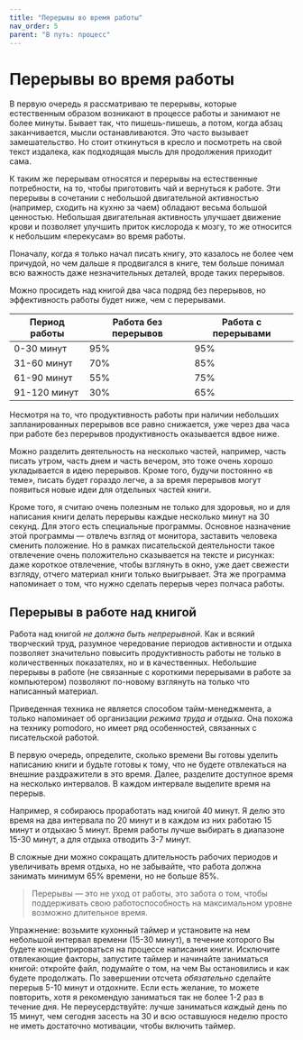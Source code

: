 ```yaml
---
title: "Перерывы во время работы"
nav_order: 5
parent: "В путь: процесс"
---
```


# Перерывы во время работы

В первую очередь я рассматриваю те перерывы, которые естественным
образом возникают в процессе работы и занимают не более минуты.
Бывает так, что пишешь-пишешь, а потом, когда абзац заканчивается,
мысли останавливаются.  Это часто вызывает замешательство.  Но стоит
откинуться в кресло и посмотреть на свой текст издалека, как
подходящая мысль для продолжения приходит сама.

К таким же перерывам относятся и перерывы на естественные потребности,
на то, чтобы приготовить чай и вернуться к работе.  Эти перерывы в
сочетании с небольшой двигательной активностью (например, сходить на
кухню за чаем) обладают весьма большой ценностью.  Небольшая
двигательная активность улучшает движение крови и позволяет улучшить
приток кислорода к мозгу, то же относится к небольшим «перекусам» во
время работы.

Поначалу, когда я только начал писать книгу, это казалось не более чем
причудой, но чем дальше я продвигался в книге, тем больше понимал всю
важность даже незначительных деталей, вроде таких перерывов.

Можно просидеть над книгой два часа подряд без перерывов, но
эффективность работы будет ниже, чем с перерывами.

| Период работы | Работа без перерывов | Работа с перерывами |
|----|----|----|
| 0-30 минут | 95% | 95% |
| 31-60 минут | 70% | 85% |
| 61-90 минут | 55% | 75% |
| 91-120 минут | 30% | 65% |

Несмотря на то, что продуктивность работы при наличии небольших
запланированных перерывов все равно снижается, уже через два часа при
работе без перерывов продуктивность оказывается вдвое ниже.

Можно разделить деятельность на несколько частей, например, часть
писать утром, часть днем и часть вечером, это тоже очень хорошо
укладывается в идею перерывов.  Кроме того, будучи постоянно
«в теме», писать будет гораздо легче, а за время перерывов могут
появиться новые идеи для отдельных частей книги.

Кроме того, я считаю очень полезным не только для здоровья, но и для
написания книги делать перерывы каждые несколько минут на 30 секунд.
Для этого есть специальные программы.  Основное назначение этой
программы — отвлечь взгляд от монитора, заставить человека сменить
положение.  Но в рамках писательской деятельности такое отвлечение
очень положительно сказывается на тексте и рисунках: даже короткое
отвлечение, чтобы взглянуть в окно, уже дает свежести взгляду, отчего
материал книги только выигрывает.  Эта же программа напоминает о том,
что нужно сделать перерыв через полчаса работы.


## Перерывы в работе над книгой

Работа над книгой *не должна быть непрерывной*.  Как и всякий
творческий труд, разумное чередование периодов активности и отдыха
позволяет значительно повысить продуктивность работы не только в
количественных показателях, но и в качественных.  Небольшие перерывы в
работе (не связанные с короткими перерывами в работе за компьютером)
позволяют по-новому взглянуть на только что написанный материал.

Приведенная техника не является способом тайм-менеджмента, а только
напоминает об организации *режима труда и отдыха*.  Она похожа на
технику pomodoro, но имеет ряд особенностей, связанных с писательской
работой.

В первую очередь, определите, сколько времени Вы готовы уделить
написанию книги и будьте готовы к тому, что не будете отвлекаться на
внешние раздражители в это время.  Далее, разделите доступное время на
несколько интервалов.  В каждом интервале выделите время на перерыв.

Например, я собираюсь проработать над книгой 40 минут.  Я делю это
время на два интервала по 20 минут и в каждом из них работаю 15 минут
и отдыхаю 5 минут.  Время работы лучше выбирать в диапазоне 15-30
минут, а для отдыха отводить 3-7 минут.

В сложные дни можно сокращать длительность рабочих периодов и
увеличивать время отдыха, но не забывайте, что работа должна занимать
минимум 65% времени, но не больше 85%.

> Перерывы — это не уход от работы, это забота о том, чтобы
> поддерживать свою работоспособность на максимальном уровне возможно
> длительное время.

Упражнение: возьмите кухонный таймер и установите на нем небольшой
интервал времени (15-30 минут), в течение которого Вы будете
концентрироваться на процессе написания книги.  Исключите отвлекающие
факторы, запустите таймер и начинайте заниматься книгой: откройте
файл, подумайте о том, на чем Вы остановились и как будете продолжать.
По завершении отсчета *обязательно* сделайте перерыв 5-10 минут и
отдохните.  Если есть желание, то можете повторить, хотя я рекомендую
заниматься так не более 1-2 раз в течение дня.  Не переусердствуйте:
лучше заниматься *каждый* день по 15 минут, чем сегодня засесть на 30
и всю оставшуюся неделю просто не иметь достаточно мотивации, чтобы
включить таймер.
